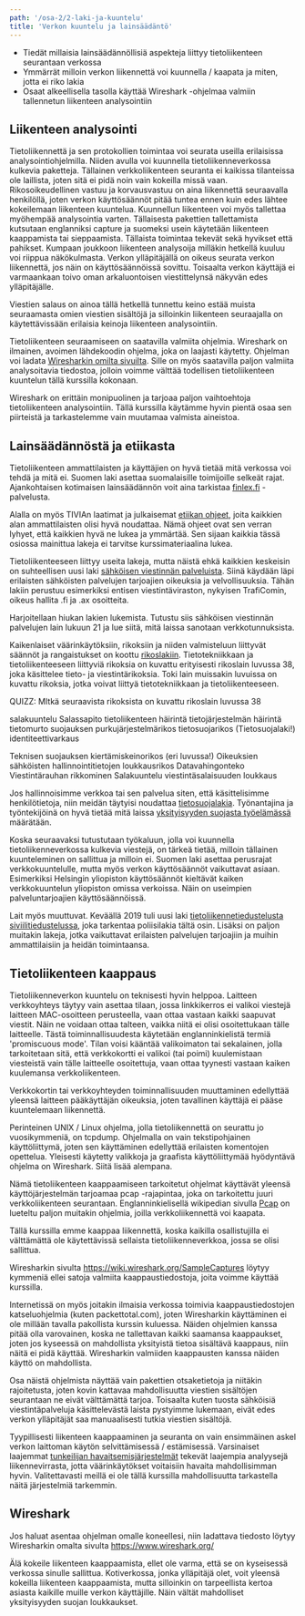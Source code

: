 ```yaml
---
path: '/osa-2/2-laki-ja-kuuntelu'
title: 'Verkon kuuntelu ja lainsäädäntö'
---
```


<text-box variant='learningObjectives' name='Oppimistavoitteet'>

- Tiedät millaisia lainsäädännöllisiä aspekteja liittyy tietoliikenteen seurantaan verkossa
- Ymmärrät milloin verkon liikennettä voi kuunnella / kaapata ja miten, jotta ei riko lakia
- Osaat alkeellisella tasolla käyttää Wireshark -ohjelmaa valmiin tallennetun liikenteen analysointiin

</text-box>

## Liikenteen analysointi

Tietoliikennettä ja sen protokollien toimintaa voi seurata useilla erilaisissa analysointiohjelmilla. Niiden avulla voi kuunnella tietoliikenneverkossa kulkevia paketteja. Tällainen verkkoliikenteen seuranta ei kaikissa tilanteissa ole laillista, joten sitä ei pidä noin vain kokeilla missä vaan. Rikosoikeudellinen vastuu ja korvausvastuu on aina liikennettä seuraavalla henkilöllä, joten verkon käyttösäännöt pitää tuntea ennen kuin edes lähtee kokeilemaan liikenteen kuuntelua. Kuunnellun liikenteen voi myös tallettaa myöhempää analysointia varten. Tällaisesta pakettien tallettamista kutsutaan englanniksi capture ja suomeksi usein käytetään liikenteen kaappamista tai sieppaamista. Tällaista toimintaa tekevät sekä hyvikset että pahikset. Kumpaan joukkoon liikenteen analysoija milläkin hetkellä kuuluu voi riippua näkökulmasta. Verkon ylläpitäjällä on oikeus seurata verkon liikennettä, jos näin on käyttösäännöissä sovittu. Toisaalta verkon käyttäjä ei varmaankaan toivo oman arkaluontoisen viestittelynsä näkyvän edes ylläpitäjälle.

Viestien salaus on ainoa tällä hetkellä tunnettu keino estää muista seuraamasta omien viestien sisältöjä ja silloinkin liikenteen seuraajalla on käytettävissään erilaisia keinoja liikenteen analysointiin.

Tietoliikenteen seuraamiseen on saatavilla valmiita ohjelmia. Wireshark on ilmainen, avoimen lähdekoodin ohjelma, joka on laajasti käytetty. Ohjelman voi ladata [Wiresharkin omilta sivuilta](https://www.wireshark.org/). Sille on myös saatavilla paljon valmiita analysoitavia tiedostoa, jolloin voimme välttää todellisen tietoliikenteen kuuntelun tällä kurssilla kokonaan.

Wireshark on erittäin monipuolinen ja tarjoaa paljon vaihtoehtoja tietoliikenteen analysointiin. Tällä kurssilla käytämme hyvin pientä osaa sen piirteistä ja tarkastelemme vain muutamaa valmista aineistoa.


## Lainsäädännöstä ja etiikasta

Tietoliikenteen ammattilaisten ja käyttäjien on hyvä tietää mitä verkossa voi tehdä ja mitä ei. Suomen laki asettaa suomalaisille toimijoille selkeät rajat. Ajankohtaisen kotimaisen lainsäädännön voit aina tarkistaa [finlex.fi](https://finlex.fi) -palvelusta.

Alalla on myös TIVIAn laatimat ja julkaisemat [etiikan ohjeet](https://tivia.fi/toimiala/etiikan-ohjeet/), joita kaikkien alan ammattilaisten olisi hyvä noudattaa. Nämä ohjeet ovat sen verran lyhyet, että kaikkien hyvä ne lukea ja ymmärtää. Sen sijaan kaikkia tässä osiossa mainittua lakeja ei tarvitse kurssimateriaalina lukea.

Tietoliikenteeseen liittyy useita lakeja, mutta näistä ehkä kaikkien keskeisin on suhteellisen uusi laki [sähköisen viestinnän palveluista]( https://www.finlex.fi/fi/laki/ajantasa/2014/20140917).  Siinä käydään läpi erilaisten sähköisten palvelujen tarjoajien oikeuksia ja velvollisuuksia. Tähän lakiin perustuu esimerkiksi entisen viestintäviraston, nykyisen TrafiComin, oikeus hallita .fi ja .ax osoitteita.

Harjoitellaan hiukan lakien lukemista. Tutustu siis sähköisen viestinnän palvelujen lain lukuun 21 ja lue siitä, mitä laissa sanotaan verkkotunnuksista.

<quiz id="a5c757b9-8403-4b31-b773-db24b9cd7b10"></quiz>


Kaikenlaiset väärinkäytöksiin, rikoksiin ja niiden valmisteluun liittyvät säännöt ja rangaistukset on koottu [rikoslakiin](https://www.finlex.fi/fi/laki/ajantasa/1889/18890039001). Tietotekniikkaan ja tietoliikenteeseen liittyviä rikoksia on kuvattu erityisesti rikoslain luvussa 38, joka käsittelee tieto- ja viestintärikoksia. Toki lain muissakin luvuissa on kuvattu rikoksia, jotka voivat liittyä tietotekniikkaan ja tietoliikenteeseen.

QUIZZ: MItkä seuraavista rikoksista on kuvattu rikoslain luvussa 38

<quiz id="b0b05e15-8cb3-4de1-bd7b-e990d5fe766a"></quiz>


salakuuntelu
Salassapito
tietoliikenteen häirintä
tietojärjestelmän häirintä
tietomurto
suojauksen purkujärjestelmärikos
tietosuojarikos    (Tietosuojalaki!)
identiteettivarkaus

Teknisen suojauksen kiertämiskeinorikos  (eri luvussa!)
Oikeuksien sähköisten hallinnointitietojen loukkausrikos
Datavahingonteko
Viestintärauhan rikkominen
Salakuuntelu
viestintäsalaisuuden loukkaus

Jos hallinnoisimme verkkoa tai sen palvelua siten, että käsittelisimme henkilötietoja, niin meidän täytyisi noudattaa [tietosuojalakia]( https://www.finlex.fi/fi/laki/ajantasa/2018/20181050). Työnantajina ja työntekijöinä on hyvä tietää mitä laissa [yksityisyyden suojasta työelämässä](https://www.finlex.fi/fi/laki/ajantasa/2004/20040759) määrätään.

Koska seuraavaksi tutustutaan työkaluun, jolla voi kuunnella tietoliikenneverkossa kulkevia viestejä, on tärkeä tietää, milloin tällainen kuunteleminen on sallittua ja milloin ei. Suomen laki asettaa perusrajat verkkokuuntelulle, mutta myös verkon käyttösäännöt vaikuttavat asiaan. Esimerkiksi Helsingin yliopiston käyttösäännöt kieltävät kaiken verkkokuuntelun yliopiston omissa verkoissa. Näin on useimpien palveluntarjoajien käyttösäännöissä.

Lait myös muuttuvat. Keväällä 2019 tuli uusi laki  [tietoliikennetiedustelusta siviilitiedustelussa](https://www.finlex.fi/fi/laki/alkup/2019/20190582), joka tarkentaa poliisilakia tältä osin. Lisäksi on paljon muitakin lakeja, jotka vaikuttavat erilaisten palvelujen tarjoajiin ja muihin ammattilaisiin ja heidän toimintaansa.

## Tietoliikenteen kaappaus

Tietoliikenneverkon kuuntelu on teknisesti hyvin helppoa. Laitteen verkkoyhteys täytyy vain asettaa tilaan, jossa linkkikerros ei valikoi viestejä laitteen MAC-osoitteen perusteella, vaan ottaa vastaan kaikki saapuvat viestit. Näin ne voidaan ottaa talteen, vaikka niitä ei olisi osoitettukaan tälle laitteelle. Tästä toiminnallisuudesta käytetään englanninkielistä termiä 'promiscuous mode'. Tilan voisi kääntää valikoimaton tai sekalainen, jolla tarkoitetaan sitä, että verkkokortti ei valikoi (tai poimi) kuulemistaan viesteistä vain tälle laitteelle osoitettuja, vaan ottaa tyynesti vastaan kaiken kuulemansa verkkoliikenteen.

Verkkokortin tai verkkoyhteyden toiminnallisuuden muuttaminen edellyttää yleensä laitteen pääkäyttäjän oikeuksia, joten tavallinen käyttäjä ei pääse kuuntelemaan liikennettä.

Perinteinen UNIX / Linux ohjelma, jolla tietoliikennettä on seurattu jo vuosikymmeniä, on tcpdump. Ohjelmalla on vain tekstipohjainen käyttöliittymä, joten sen käyttäminen edellyttää erilaisten komentojen opettelua. Yleisesti käytetty valikkoja ja graafista käyttöliittymää hyödyntävä ohjelma on Wireshark. Siitä lisää alempana.

Nämä tietoliikenteen kaappaamiseen tarkoitetut ohjelmat käyttävät yleensä käyttöjärjestelmän tarjoamaa pcap -rajapintaa, joka on tarkoitettu juuri verkkoliikenteen seurantaan. Englanninkielisellä wikipedian sivulla [Pcap](https://en.wikipedia.org/wiki/Pcap) on lueteltu paljon muitakin ohjelmia, joilla verkkoliikennettä voi kaapata.

Tällä kurssilla emme kaappaa liikennettä, koska kaikilla osallistujilla ei välttämättä ole käytettävissä sellaista tietoliikenneverkkoa, jossa se olisi sallittua.

Wiresharkin sivulta https://wiki.wireshark.org/SampleCaptures löytyy kymmeniä ellei satoja valmiita kaappaustiedostoja, joita voimme käyttää kurssilla.

Internetissä on myös joitakin ilmaisia verkossa toimivia kaappaustiedostojen katseluohjelmia  (kuten packettotal.com), joten Wiresharkin käyttäminen ei ole millään tavalla pakollista kurssin kuluessa.  Näiden ohjelmien kanssa pitää olla varovainen, koska ne tallettavan kaikki saamansa kaappaukset, joten jos kyseessä on mahdollista yksityistä tietoa sisältävä kaappaus, niin näitä ei pidä käyttää. Wiresharkin valmiiden kaappausten kanssa näiden käyttö on mahdollista.

Osa näistä ohjelmista näyttää vain pakettien otsaketietoja ja niitäkin rajoitetusta, joten kovin kattavaa mahdollisuutta viestien sisältöjen seurantaan ne eivät välttämättä tarjoa. Toisaalta kuten tuosta sähköisiä viestintäpalveluja käsittelevästä laista pystyimme lukemaan, eivät edes verkon ylläpitäjät saa manuaalisesti tutkia viestien sisältöjä.

Tyypillisesti liikenteen kaappaaminen ja seuranta on vain ensimmäinen askel verkon laittoman käytön selvittämisessä / estämisessä. Varsinaiset laajemmat [tunkeilijan havaitsemisjärjestelmät](https://fi.wikipedia.org/wiki/Tunkeilijan_havaitsemisj%C3%A4rjestelm%C3%A4) tekevät laajempia analyysejä liikennevirrasta, jotta väärinkäytökset voitaisiin havaita mahdollisimman hyvin. Valitettavasti meillä ei ole tällä kurssilla mahdollisuutta tarkastella näitä järjestelmiä tarkemmin.


## Wireshark

Jos haluat asentaa ohjelman omalle koneellesi, niin ladattava tiedosto löytyy Wiresharkin omalta sivulta https://www.wireshark.org/

Älä kokeile liikenteen kaappaamista, ellet ole varma, että se on kyseisessä verkossa sinulle sallittua. Kotiverkossa, jonka ylläpitäjä olet, voit yleensä kokeilla liikenteen kaappaamista, mutta silloinkin on tarpeellista kertoa asiasta kaikille muille verkon käyttäjille.
Näin vältät mahdolliset yksityisyyden suojan loukkaukset.

